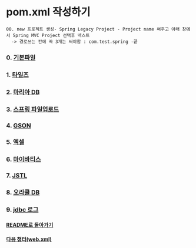 # pom.xml 작성하기

```
00. new 프로젝트 생성- Spring Legacy Project - Project name 써주고 아래 창에서 Spring MVC Project 선택후 넥스트								
  -> 경로쓰는 칸에 꼭 3개는 써야함 : com.test.spring -끝								
```
### 0. [기본파일](pom/기본파일.md)
### 1. [타일즈](pom/타일즈_tiles.md)
### 2. [마리아 DB](pom/마리아DB_mariaDB.md)
### 3. [스프링 파일업로드](pom/스프링파일업로드_springfileupload.md)
### 4. [GSON](pom/gson_json.md)
### 5. [엑셀](pom/excel_엑셀.md)
### 6. [마이바티스](pom/마이바티스_mybatis.md)
### 7. [JSTL](pom/jstl.md)
### 8. [오라클 DB](pom/오라클DB_oracleDB.md)
### 9. [jdbc 로그](pom/jdbc_log.md)

#### [README로 돌아가기](README.md)
#### [다음 챕터(web.xml)](web.xml.md)

